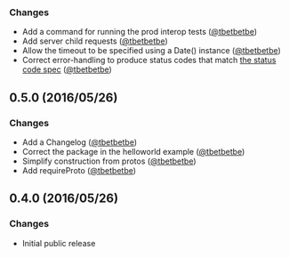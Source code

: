 ### Changes

* Add a command for running the prod interop tests ([@tbetbetbe][])
* Add server child requests ([@tbetbetbe][])
* Allow the timeout to be specified using a Date() instance ([@tbetbetbe][])
* Correct error-handling to produce status codes that match [the status code spec](https://github.com/grpc/grpc/blob/master/doc/statuscodes.md) ([@tbetbetbe][])

## 0.5.0 (2016/05/26)

### Changes

* Add a Changelog ([@tbetbetbe][])
* Correct the package in the helloworld example ([@tbetbetbe][])
* Simplify construction from protos ([@tbetbetbe][])
* Add requireProto ([@tbetbetbe][])

## 0.4.0 (2016/05/26)

### Changes

* Initial public release

[@tbetbetbe]: https://github.com/tbetbetbe
